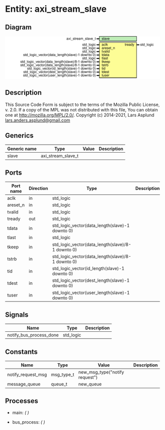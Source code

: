 # Entity: axi_stream_slave
## Diagram
![Diagram](axi_stream_slave.svg "Diagram")
## Description
This Source Code Form is subject to the terms of the Mozilla Public
License, v. 2.0. If a copy of the MPL was not distributed with this file,
You can obtain one at http://mozilla.org/MPL/2.0/.
Copyright (c) 2014-2021, Lars Asplund lars.anders.asplund@gmail.com
## Generics
| Generic name | Type               | Value | Description |
| ------------ | ------------------ | ----- | ----------- |
| slave        | axi_stream_slave_t |       |             |
## Ports
| Port name | Direction | Type                                              | Description |
| --------- | --------- | ------------------------------------------------- | ----------- |
| aclk      | in        | std_logic                                         |             |
| areset_n  | in        | std_logic                                         |             |
| tvalid    | in        | std_logic                                         |             |
| tready    | out       | std_logic                                         |             |
| tdata     | in        | std_logic_vector(data_length(slave)-1 downto 0)   |             |
| tlast     | in        | std_logic                                         |             |
| tkeep     | in        | std_logic_vector(data_length(slave)/8-1 downto 0) |             |
| tstrb     | in        | std_logic_vector(data_length(slave)/8-1 downto 0) |             |
| tid       | in        | std_logic_vector(id_length(slave)-1 downto 0)     |             |
| tdest     | in        | std_logic_vector(dest_length(slave)-1 downto 0)   |             |
| tuser     | in        | std_logic_vector(user_length(slave)-1 downto 0)   |             |
## Signals
| Name                    | Type      | Description |
| ----------------------- | --------- | ----------- |
| notify_bus_process_done | std_logic |             |
## Constants
| Name               | Type       | Value                           | Description |
| ------------------ | ---------- | ------------------------------- | ----------- |
| notify_request_msg | msg_type_t |  new_msg_type("notify request") |             |
| message_queue      | queue_t    |  new_queue                      |             |
## Processes
- main: _(  )_

- bus_process: _(  )_


